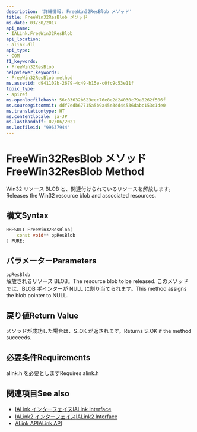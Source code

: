 ```yaml
---
description: '詳細情報: FreeWin32ResBlob メソッド'
title: FreeWin32ResBlob メソッド
ms.date: 03/30/2017
api_name:
- IALink.FreeWin32ResBlob
api_location:
- alink.dll
api_type:
- COM
f1_keywords:
- FreeWin32ResBlob
helpviewer_keywords:
- FreeWin32ResBlob method
ms.assetid: d941102b-2679-4c49-b15e-c0fc9c53e11f
topic_type:
- apiref
ms.openlocfilehash: 56c83632b623eec76e8e2d24030c79a8262f506f
ms.sourcegitcommit: ddf7edb67715a5b9a45e3dd44536dabc153c1de0
ms.translationtype: HT
ms.contentlocale: ja-JP
ms.lasthandoff: 02/06/2021
ms.locfileid: "99637944"
---
```

# <a name="freewin32resblob-method"></a><span data-ttu-id="76401-103">FreeWin32ResBlob メソッド</span><span class="sxs-lookup"><span data-stu-id="76401-103">FreeWin32ResBlob Method</span></span>

<span data-ttu-id="76401-104">Win32 リソース BLOB と、関連付けられているリソースを解放します。</span><span class="sxs-lookup"><span data-stu-id="76401-104">Releases the Win32 resource blob and associated resources.</span></span>  
  
## <a name="syntax"></a><span data-ttu-id="76401-105">構文</span><span class="sxs-lookup"><span data-stu-id="76401-105">Syntax</span></span>  
  
```cpp  
HRESULT FreeWin32ResBlob(  
    const void** ppResBlob  
) PURE;  
```  
  
## <a name="parameters"></a><span data-ttu-id="76401-106">パラメーター</span><span class="sxs-lookup"><span data-stu-id="76401-106">Parameters</span></span>  

 `ppResBlob`  
 <span data-ttu-id="76401-107">解放されるリソース BLOB。</span><span class="sxs-lookup"><span data-stu-id="76401-107">The resource blob to be released.</span></span> <span data-ttu-id="76401-108">このメソッドでは、BLOB ポインターが NULL に割り当てられます。</span><span class="sxs-lookup"><span data-stu-id="76401-108">This method assigns the blob pointer to NULL.</span></span>  
  
## <a name="return-value"></a><span data-ttu-id="76401-109">戻り値</span><span class="sxs-lookup"><span data-stu-id="76401-109">Return Value</span></span>  

 <span data-ttu-id="76401-110">メソッドが成功した場合は、S_OK が返されます。</span><span class="sxs-lookup"><span data-stu-id="76401-110">Returns S_OK if the method succeeds.</span></span>  
  
## <a name="requirements"></a><span data-ttu-id="76401-111">必要条件</span><span class="sxs-lookup"><span data-stu-id="76401-111">Requirements</span></span>  

 <span data-ttu-id="76401-112">alink.h を必要とします</span><span class="sxs-lookup"><span data-stu-id="76401-112">Requires alink.h</span></span>  
  
## <a name="see-also"></a><span data-ttu-id="76401-113">関連項目</span><span class="sxs-lookup"><span data-stu-id="76401-113">See also</span></span>

- [<span data-ttu-id="76401-114">IALink インターフェイス</span><span class="sxs-lookup"><span data-stu-id="76401-114">IALink Interface</span></span>](ialink-interface.md)
- [<span data-ttu-id="76401-115">IALink2 インターフェイス</span><span class="sxs-lookup"><span data-stu-id="76401-115">IALink2 Interface</span></span>](ialink2-interface.md)
- [<span data-ttu-id="76401-116">ALink API</span><span class="sxs-lookup"><span data-stu-id="76401-116">ALink API</span></span>](index.md)
